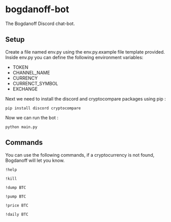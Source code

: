 # bogdanoff-bot
The Bogdanoff Discord chat-bot.

## Setup

Create a file named env.py using the env.py.example file template provided. 
Inside env.py you can define the following environment variables:
* TOKEN
* CHANNEL_NAME
* CURRENCY
* CURRENCT_SYMBOL
* EXCHANGE

Next we need to install the discord and cryptocompare packages using pip :
```
pip install discord cryptocompare
```

Now we can run the bot :
```
python main.py
```

## Commands

You can use the following commands, if a cryptocurrency is not found, Bogdanoff will let you know.

```
!help
```
```
!kill
```
```
!dump BTC
```
```
!pump BTC
```
```
!price BTC
```
```
!daily BTC
```

